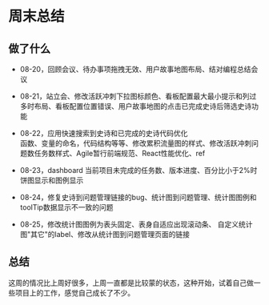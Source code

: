 # 周末总结  
## 做了什么
* 08-20，回顾会议、待办事项拖拽无效、用户故事地图布局、结对编程总结会议   
* 08-21，站立会、修改活跃冲刺下拉图标颜色、看板配置最大最小提示和列过多时布局、看板配置位置错误、用户故事地图的点击已完成史诗后筛选史诗功能   
* 08-22，应用快速搜索到史诗和已完成的史诗代码优化  
函数、变量的命名，代码结构等等、修改累积流量图的样式、修改活跃冲刺问题数任务数样式、Agile暂行前端规范、React性能优化、ref

* 08-23，dashboard 当前项目未完成的任务数、版本进度、百分比小于2%时饼图显示和图例显示  
  
* 08-24，修复史诗到问题管理链接的bug、统计图到问题管理、统计图图例和toolTip数据显示不一致的问题     
  
* 08-25，修改统计图图例为表头固定、表身自适应出现滚动条、 自定义统计图"其它"的label、修改从统计图到问题管理页面的链接  

## 总结
这周的情况比上周好很多，上周一直都是比较蒙的状态，这种开始，试着自己做一些项目上的工作，感觉自己成长了不少。